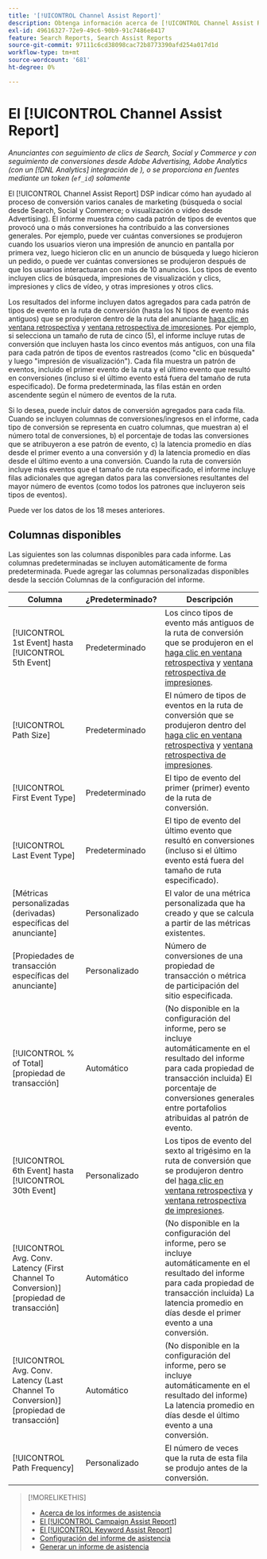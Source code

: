 ```yaml
---
title: '[!UICONTROL Channel Assist Report]'
description: Obtenga información acerca de [!UICONTROL Channel Assist Report].
exl-id: 49616327-72e9-49c6-90b9-91c7486e8417
feature: Search Reports, Search Assist Reports
source-git-commit: 97111c6cd38098cac72b8773390afd254a017d1d
workflow-type: tm+mt
source-wordcount: '681'
ht-degree: 0%

---
```


# El [!UICONTROL Channel Assist Report]

*Anunciantes con seguimiento de clics de Search, Social y Commerce y con seguimiento de conversiones desde Adobe Advertising, Adobe Analytics (con un [!DNL Analytics] integración de ), o se proporciona en fuentes mediante un token (`ef_id`) solamente*

El [!UICONTROL Channel Assist Report] DSP indicar cómo han ayudado al proceso de conversión varios canales de marketing (búsqueda o social desde Search, Social y Commerce; o visualización o vídeo desde Advertising). El informe muestra cómo cada patrón de tipos de eventos que provocó una o más conversiones ha contribuido a las conversiones generales. Por ejemplo, puede ver cuántas conversiones se produjeron cuando los usuarios vieron una impresión de anuncio en pantalla por primera vez, luego hicieron clic en un anuncio de búsqueda y luego hicieron un pedido, o puede ver cuántas conversiones se produjeron después de que los usuarios interactuaran con más de 10 anuncios. Los tipos de evento incluyen clics de búsqueda, impresiones de visualización y clics, impresiones y clics de vídeo, y otras impresiones y otros clics. <!-- [DSP metrics may show up as "Other Path Length (<length>)" or empty; we're supposed to fill in more values for DSP at some point.] -->

Los resultados del informe incluyen datos agregados para cada patrón de tipos de evento en la ruta de conversión (hasta los N tipos de evento más antiguos) que se produjeron dentro de la ruta del anunciante [haga clic en ventana retrospectiva](/help/search-social-commerce/glossary.md#c-d) y [ventana retrospectiva de impresiones](/help/search-social-commerce/glossary.md#i-j). Por ejemplo, si selecciona un tamaño de ruta de cinco (5), el informe incluye rutas de conversión que incluyen hasta los cinco eventos más antiguos, con una fila para cada patrón de tipos de eventos rastreados (como &quot;clic en búsqueda&quot; y luego &quot;impresión de visualización&quot;). Cada fila muestra un patrón de eventos, incluido el primer evento de la ruta y el último evento que resultó en conversiones (incluso si el último evento está fuera del tamaño de ruta especificado). De forma predeterminada, las filas están en orden ascendente según el número de eventos de la ruta.

Si lo desea, puede incluir datos de conversión agregados para cada fila. Cuando se incluyen columnas de conversiones/ingresos en el informe, cada tipo de conversión se representa en cuatro columnas, que muestran a) el número total de conversiones, b) el porcentaje de todas las conversiones que se atribuyeron a ese patrón de evento, c) la latencia promedio en días desde el primer evento a una conversión y d) la latencia promedio en días desde el último evento a una conversión. Cuando la ruta de conversión incluye más eventos que el tamaño de ruta especificado, el informe incluye filas adicionales que agregan datos para las conversiones resultantes del mayor número de eventos (como todos los patrones que incluyeron seis tipos de eventos).

Puede ver los datos de los 18 meses anteriores.

## Columnas disponibles

Las siguientes son las columnas disponibles para cada informe. Las columnas predeterminadas se incluyen automáticamente de forma predeterminada. Puede agregar las columnas personalizadas disponibles desde la sección Columnas de la configuración del informe.

| Columna | ¿Predeterminado? | Descripción |
| ---- | ---- | ---- |
| [!UICONTROL 1st Event] hasta [!UICONTROL 5th Event] | Predeterminado | Los cinco tipos de evento más antiguos de la ruta de conversión que se produjeron en el [haga clic en ventana retrospectiva](/help/search-social-commerce/glossary.md#c-d) y [ventana retrospectiva de impresiones](/help/search-social-commerce/glossary.md#i-j). |
| [!UICONTROL Path Size] | Predeterminado | El número de tipos de eventos en la ruta de conversión que se produjeron dentro del [haga clic en ventana retrospectiva](/help/search-social-commerce/glossary.md#c-d) y [ventana retrospectiva de impresiones](/help/search-social-commerce/glossary.md#i-j). |
| [!UICONTROL First Event Type] | Predeterminado | El tipo de evento del primer (primer) evento de la ruta de conversión. |
| [!UICONTROL Last Event Type] | Predeterminado | El tipo de evento del último evento que resultó en conversiones (incluso si el último evento está fuera del tamaño de ruta especificado). |
| \[Métricas personalizadas (derivadas) específicas del anunciante\] | Personalizado | El valor de una métrica personalizada que ha creado y que se calcula a partir de las métricas existentes. |
| \[Propiedades de transacción específicas del anunciante\] | Personalizado | Número de conversiones de una propiedad de transacción o métrica de participación del sitio especificada. |
| [!UICONTROL % of Total] \[propiedad de transacción\] | Automático | (No disponible en la configuración del informe, pero se incluye automáticamente en el resultado del informe para cada propiedad de transacción incluida) El porcentaje de conversiones generales entre portafolios atribuidas al patrón de evento. |
| [!UICONTROL 6th Event] hasta [!UICONTROL 30th Event] | Personalizado | Los tipos de evento del sexto al trigésimo en la ruta de conversión que se produjeron dentro del [haga clic en ventana retrospectiva](/help/search-social-commerce/glossary.md#c-d) y [ventana retrospectiva de impresiones](/help/search-social-commerce/glossary.md#i-j). |
| [!UICONTROL Avg. Conv. Latency (First Channel To Conversion)] \[propiedad de transacción\] | Automático | (No disponible en la configuración del informe, pero se incluye automáticamente en el resultado del informe para cada propiedad de transacción incluida) La latencia promedio en días desde el primer evento a una conversión. |
| [!UICONTROL Avg. Conv. Latency (Last Channel To Conversion)] \[propiedad de transacción\] | Automático | (No disponible en la configuración del informe, pero se incluye automáticamente en el resultado del informe) La latencia promedio en días desde el último evento a una conversión. |
| [!UICONTROL Path Frequency] | Personalizado | El número de veces que la ruta de esta fila se produjo antes de la conversión. |

>[!MORELIKETHIS]
>
>* [Acerca de los informes de asistencia](assist-report-about.md)
>* [El [!UICONTROL Campaign Assist Report]](campaign-assist-report.md)
>* [El [!UICONTROL Keyword Assist Report]](keyword-assist-report.md)
>* [Configuración del informe de asistencia](assist-report-settings.md)
>* [Generar un informe de asistencia](assist-report-generate.md)

